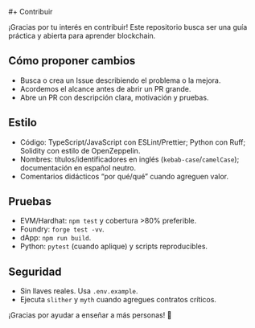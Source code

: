#+ Contribuir

¡Gracias por tu interés en contribuir! Este repositorio busca ser una guía práctica y abierta para aprender blockchain.

## Cómo proponer cambios
- Busca o crea un Issue describiendo el problema o la mejora.
- Acordemos el alcance antes de abrir un PR grande.
- Abre un PR con descripción clara, motivación y pruebas.

## Estilo
- Código: TypeScript/JavaScript con ESLint/Prettier; Python con Ruff; Solidity con estilo de OpenZeppelin.
- Nombres: títulos/identificadores en inglés (`kebab-case`/`camelCase`); documentación en español neutro.
- Comentarios didácticos “por qué/qué” cuando agreguen valor.

## Pruebas
- EVM/Hardhat: `npm test` y cobertura >80% preferible.
- Foundry: `forge test -vv`.
- dApp: `npm run build`.
- Python: `pytest` (cuando aplique) y scripts reproducibles.

## Seguridad
- Sin llaves reales. Usa `.env.example`.
- Ejecuta `slither` y `myth` cuando agregues contratos críticos.

¡Gracias por ayudar a enseñar a más personas! 🙌

